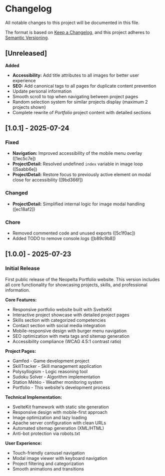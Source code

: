 # Changelog

All notable changes to this project will be documented in this file.

The format is based on [Keep a Changelog](https://keepachangelog.com/en/1.0.0/),
and this project adheres to [Semantic Versioning](https://semver.org/spec/v2.0.0.html).

## [Unreleased]
**Added**

- **Accessibility:** Add title attributes to all images for better user experience
- **SEO:** Add canonical tags to all pages for duplicate content prevention
- Update personal information
- Smooth scroll to top when navigating between project pages
- Random selection system for similar projects display (maximum 2 projects shown)
- Complete rewrite of *Portfolio* project content with detailed sections
  
## [1.0.1] - 2025-07-24

### Fixed
- **Navigation:** Improved accessibility of the mobile menu overlay ([1ec5c7e])
- **ProjectDetail:** Resolved undefined `index` variable in image loop ([5aabb6e])
- **ProjectDetail:** Restore focus to previously active element on modal close for accessibility ([9bd366f])

### Changed
- **ProjectDetail:** Simplified internal logic for image modal handling ([ec18af2])

### Chore
- Removed commented code and unused exports ([5c1f0ac])
- Added TODO to remove console.logs ([b89c9b8])

## [1.0.0] - 2025-07-23

### Initial Release

First public release of the Neopelta Portfolio website. This version includes all core functionality for showcasing projects, skills, and professional information.

**Core Features:**
- Responsive portfolio website built with SvelteKit
- Interactive project showcase with detailed project pages
- Skills section with categorized competencies  
- Contact section with social media integration
- Mobile-responsive design with burger menu navigation
- SEO optimization with meta tags and sitemap generation
- Accessibility compliance (WCAG 4.5:1 contrast ratio)

**Project Pages:**
- Gamfed - Game development project
- SkillTracker - Skill management application
- Polysyllogism - Logic reasoning tool
- Sudoku Solver - Algorithm implementation
- Station Météo - Weather monitoring system
- Portfolio - This website's development process

**Technical Implementation:**
- SvelteKit framework with static site generation
- Responsive design with mobile-first approach
- Image optimization and lazy loading
- Apache server configuration with clean URLs
- Automated sitemap generation (XML/HTML)
- Anti-bot protection via robots.txt

**User Experience:**
- Touch-friendly carousel navigation
- Modal image viewer with keyboard navigation
- Project filtering and categorization
- Smooth animations and transitions
